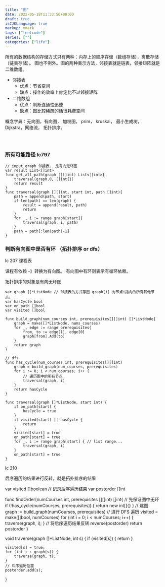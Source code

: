 ```yaml
---
title: "图"
date: 2022-05-18T11:33:56+08:00
draft: true
isCJKLanguage: true
markup: mmark
tags: ["leetcode"]
series: [""]
categories: ["life"]
---
```


所有的数据结构的存储方式只有两种：内存上的顺序存储（数组存储），离散存储（链表存储）。
图也不例外。图的两种表示方法，邻接表就是链表，邻接矩阵就是二维数组。
+ 邻接表
    + 优点：节省空间
    + 缺点：操作的效率上肯定比不过邻接矩阵
+ 二维数组
    + 优点：判断连通性迅速
    + 缺点：图比较稀疏的话很耗费空间

概念字典：无向图，有向图， 加权图， prim， kruskal， 最小生成树，Dijkstra，网络流， 拓扑排序。

```golang



```


### 所有可能路径 lc797

```golang
// input graph 邻接表， 是有向无环图
var result List<[]int>
func get_all_path(graph [][]int) List<[]int>{
    traversal(graph,0, []int{})
    return result
}
func traversal(graph [][]int, start int, path []int){
    path = append(path, start)
    if len(path) == len(graph) {
        result = append(result, path)
        return
    }
    for _, i := range graph[start]{
        traversal(graph, i, path)
    }
    path = path[:len(path)-1]
}

```

### 判断有向图中是否有环 （拓扑排序 or dfs）

lc 207 课程表

课程有依赖 -》转换为有向图。 有向图中有环则表示有循环依赖。

拓扑排序的对象是有向无环图

```golang
var graph []*ListNode // 邻接表的方式存图 graph[i] 为节点i指向的所有其他节点。
var hasCycle bool
var on_path []bool
var visited []bool

func build_graph(num_courses int, prerequisites[][]int) []*ListNode{
    graph = make([]*ListNode, nums_courses)
    for _, edge := range prerequisites{
        from, to := edge[1], edge[0]
        graph[from].Add(to)
    }
    return graph
}

// dfs
func has_cycle(num_courses int, prerequisites[][]int)
    graph = build_graph(num_courses, prerequisites)
    for i := 0; i < num_courses; i++ {
        // 遍历图中的所有节点
        traversal(graph, i)
    }
    return hasCycle
}

func traversal(graph []*ListNode, start int) {
    if on_path[start] {
        hasCycle = true
    }
    if visited[start] || hasCycle {
        return
    }
    visited[start] = true
    on_path[start] = true
    for _, i := range graph[start] { // list range...
        traversal(graph, i)
    }
    on_path[start] = true
}

```


lc 210

后序遍历的结果进行反转，就是拓扑排序的结果

var visited []boolean
// 记录后序遍历结果
var postorder []int

func findOrder(numCourses int, prerequisites [][]int) []int{
    // 先保证图中无环
    if (!has_cycle(numCourses, prerequisites)) {
        return new int[]{}
    }
    // 建图
    graph := build_graph(numCourses, prerequisites)
    // 进行 DFS 遍历
    visited = make([]bool, numCourses)
    for (int i = 0; i < numCourses; i++) {
        traverse(graph, i);
    }
    // 将后序遍历结果反转
    reverse(postorder)
    return postorder
}

void traverse(graph []*ListNode, int s) {
    if (visited[s]) {
        return
    }

    visited[s] = true;
    for (int t : graph[s]) {
        traverse(graph, t);
    }
    // 后序遍历位置
    postorder.add(s);
}

### 